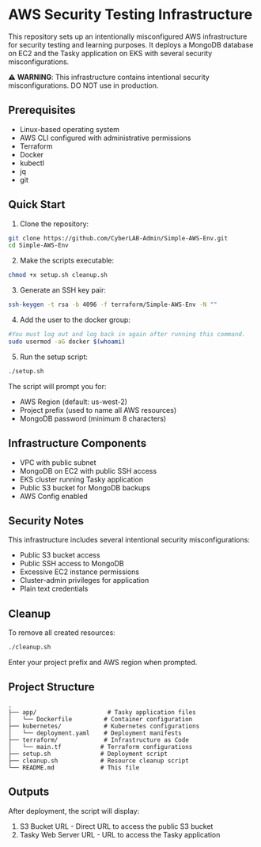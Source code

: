 # AWS Security Testing Infrastructure

This repository sets up an intentionally misconfigured AWS infrastructure for security testing and learning purposes. It deploys a MongoDB database on EC2 and the Tasky application on EKS with several security misconfigurations.

⚠️ **WARNING**: This infrastructure contains intentional security misconfigurations. DO NOT use in production.

## Prerequisites

- Linux-based operating system
- AWS CLI configured with administrative permissions
- Terraform
- Docker
- kubectl
- jq
- git

## Quick Start

1. Clone the repository:
```bash
git clone https://github.com/CyberLAB-Admin/Simple-AWS-Env.git
cd Simple-AWS-Env
```

2. Make the scripts executable:
```bash
chmod +x setup.sh cleanup.sh
```

3. Generate an SSH key pair:
```bash
ssh-keygen -t rsa -b 4096 -f terraform/Simple-AWS-Env -N ""
```

4. Add the user to the docker group:
```bash
#You must log out and log back in again after running this command.
sudo usermod -aG docker $(whoami)
```
5. Run the setup script:
```bash
./setup.sh
```

The script will prompt you for:
- AWS Region (default: us-west-2)
- Project prefix (used to name all AWS resources)
- MongoDB password (minimum 8 characters)

## Infrastructure Components

- VPC with public subnet
- MongoDB on EC2 with public SSH access
- EKS cluster running Tasky application
- Public S3 bucket for MongoDB backups
- AWS Config enabled

## Security Notes

This infrastructure includes several intentional security misconfigurations:
- Public S3 bucket access
- Public SSH access to MongoDB
- Excessive EC2 instance permissions
- Cluster-admin privileges for application
- Plain text credentials

## Cleanup

To remove all created resources:
```bash
./cleanup.sh
```

Enter your project prefix and AWS region when prompted.

## Project Structure
```
.
├── app/                    # Tasky application files
│   └── Dockerfile         # Container configuration
├── kubernetes/            # Kubernetes configurations
│   └── deployment.yaml    # Deployment manifests
├── terraform/             # Infrastructure as Code
│   └── main.tf           # Terraform configurations
├── setup.sh              # Deployment script
├── cleanup.sh            # Resource cleanup script
└── README.md             # This file
```

## Outputs

After deployment, the script will display:
1. S3 Bucket URL - Direct URL to access the public S3 bucket
2. Tasky Web Server URL - URL to access the Tasky application
